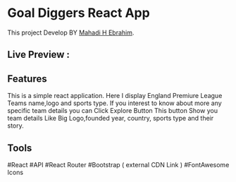 # Goal Diggers React App

This project Develop BY [Mahadi H Ebrahim](https://ebrahim.xyz).

## Live Preview : 

## Features
This is a simple react application. Here I display England Premiure League Teams name,logo and sports type. If you interest to know about more any specific team details you can Click Explore Button This button Show you team details Like Big Logo,founded year, country, sports type and their story.

## Tools
#React 
#API
#React Router 
#Bootstrap ( external CDN Link )
#FontAwesome Icons